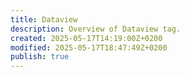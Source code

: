 ```yaml
---
title: Dataview
description: Overview of Dataview tag.
created: 2025-05-17T14:19:00Z+0200
modified: 2025-05-17T18:47:49Z+0200
publish: true
---
```

